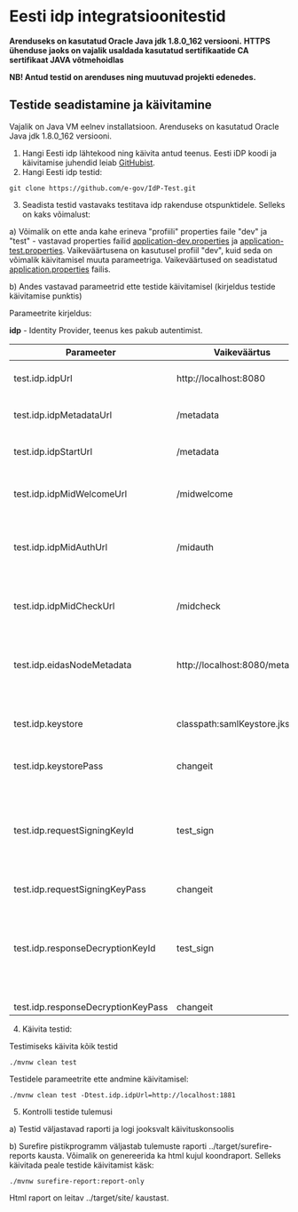 # Eesti idp integratsioonitestid
**Arenduseks on kasutatud Oracle Java jdk 1.8.0_162 versiooni.**
**HTTPS ühenduse jaoks on vajalik usaldada kasutatud sertifikaatide CA sertifikaat JAVA võtmehoidlas**

**NB! Antud testid on arenduses ning  muutuvad projekti edenedes.**

## Testide seadistamine ja käivitamine

Vajalik on Java VM eelnev installatsioon. Arenduseks on kasutatud Oracle Java jdk 1.8.0_162 versiooni.

1. Hangi Eesti idp lähtekood ning käivita antud teenus. Eesti iDP koodi ja käivitamise juhendid leiab [GitHubist](https://github.com/e-gov/IdP).
2. Hangi Eesti idp testid:

 `git clone https://github.com/e-gov/IdP-Test.git`

3. Seadista testid vastavaks testitava idp rakenduse otspunktidele. Selleks on kaks võimalust:

a) Võimalik on ette anda kahe erineva "profiili" properties faile "dev" ja "test" - vastavad properties failid [application-dev.properties](https://github.com/e-gov/IdP-Test/blob/master/src/test/resources/application-dev.properties) ja [application-test.properties](https://github.com/e-gov/IdP-Test/blob/master/src/test/resources/application-test.properties). Vaikeväärtusena on kasutusel profiil "dev", kuid seda on võimalik käivitamisel muuta parameetriga. Vaikeväärtused on seadistatud [application.properties](https://github.com/e-gov/IdP-Test/blob/master/src/test/resources/application.properties) failis.

b) Andes vastavad parameetrid ette testide käivitamisel (kirjeldus testide käivitamise punktis)

Parameetrite kirjeldus:

**idp** - Identity Provider, teenus kes pakub autentimist.

| Parameeter | Vaikeväärtus | Kirjeldus |
|------------|--------------|-----------|
| test.idp.idpUrl | http://localhost:8080 | Testitava idp teenuse Url ja port. |
| test.idp.idpMetadataUrl | /metadata | Teenuse metaandmete otspunkt. |
| test.idp.idpStartUrl | /metadata | Teenuse metaandmete otspunkt. |
| test.idp.idpMidWelcomeUrl | /midwelcome | Teenuse mobiilID autentimise otspunkt. |
| test.idp.idpMidAuthUrl | /midauth | Teenuse mobiilID autentimise alustamise otspunkt. |
| test.idp.idpMidCheckUrl | /midcheck | Teenuse mobiilID autentimise staatuse kontrolli otspunkt. |
| test.idp.eidasNodeMetadata | http://localhost:8080/metadata | Liidestatud eIDAS Nodei URL, port ja metaandmete otspunkt |
| test.idp.keystore | classpath:samlKeystore.jks | Võtmehoidla asukoht testides kasutatavate võtmete hoidmiseks. |
| test.idp.keystorePass | changeit | Võtmehoidla parool. |
| test.idp.requestSigningKeyId | test_sign | Võtmehoidlas oleva võtme alias mida kasutatakse SAML päringu allkirjastamiseks. eIDAS sõlme päringu simuleerimiseks. |
| test.idp.requestSigningKeyPass | changeit | Võtme parool. |
| test.idp.responseDecryptionKeyId | test_sign | Võtmehoidlas oleva võtme alias mida kasutatakse SAML päringu allkirjastamiseks. eIDAS sõlme päringu simuleerimiseks. |
| test.idp.responseDecryptionKeyPass | changeit | Võtme parool. |

4. Käivita testid:

Testimiseks käivita kõik testid

`./mvnw clean test`

Testidele parameetrite ette andmine käivitamisel:

`./mvnw clean test -Dtest.idp.idpUrl=http://localhost:1881`

5. Kontrolli testide tulemusi

a) Testid väljastavad raporti ja logi jooksvalt käivituskonsoolis

b) Surefire pistikprogramm väljastab tulemuste raporti ../target/surefire-reports kausta. Võimalik on genereerida ka html kujul koondraport. Selleks käivitada peale testide käivitamist käsk:

`./mvnw surefire-report:report-only`

Html raport on leitav ../target/site/ kaustast.
